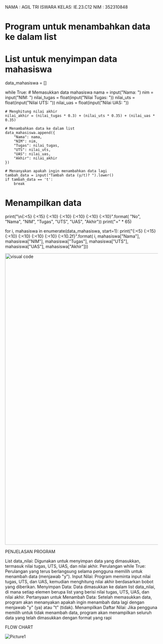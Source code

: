 NAMA : AGIL TRI ISWARA
KELAS: IE.23.C12
NIM  : 352310848

# Program untuk menambahkan data ke dalam list

# List untuk menyimpan data mahasiswa
data_mahasiswa = []

while True:
    # Memasukkan data mahasiswa
    nama = input("Nama: ")
    nim = input("NIM: ")
    nilai_tugas = float(input("Nilai Tugas: "))
    nilai_uts = float(input("Nilai UTS: "))
    nilai_uas = float(input("Nilai UAS: "))
    
    # Menghitung nilai akhir
    nilai_akhir = (nilai_tugas * 0.3) + (nilai_uts * 0.35) + (nilai_uas * 0.35)
    
    # Menambahkan data ke dalam list
    data_mahasiswa.append({
        "Nama": nama,
        "NIM": nim,
        "Tugas": nilai_tugas,
        "UTS": nilai_uts,
        "UAS": nilai_uas,
        "Akhir": nilai_akhir
    })
    
    # Menanyakan apakah ingin menambahkan data lagi
    tambah_data = input("Tambah data (y/t)? ").lower()
    if tambah_data == 't':
        break

# Menampilkan data
print("\n{:<5} {:<15} {:<10} {:<10} {:<10} {:<10} {:<10}".format(
    "No", "Nama", "NIM", "Tugas", "UTS", "UAS", "Akhir"))
print("=" * 65)

for i, mahasiswa in enumerate(data_mahasiswa, start=1):
    print("{:<5} {:<15} {:<10} {:<10} {:<10} {:<10} {:<10.2f}".format(
        i, mahasiswa["Nama"], mahasiswa["NIM"], mahasiswa["Tugas"],
        mahasiswa["UTS"], mahasiswa["UAS"], mahasiswa["Akhir"]))



<img width="960" alt="visual code" src="https://github.com/user-attachments/assets/9175ac14-6928-4d57-818c-b67a81950fe3">













PENJELASAN PROGRAM

List data_nilai: Digunakan untuk menyimpan data yang dimasukkan, termasuk nilai tugas, UTS, UAS, dan nilai akhir.
Perulangan while True: Perulangan yang terus berlangsung selama pengguna memilih untuk menambah data (menjawab "y").
Input Nilai: Program meminta input nilai tugas, UTS, dan UAS, kemudian menghitung nilai akhir berdasarkan bobot yang diberikan.
Menyimpan Data: Data dimasukkan ke dalam list data_nilai, di mana setiap elemen berupa list yang berisi nilai tugas, UTS, UAS, dan nilai akhir.
Pertanyaan untuk Menambah Data: Setelah memasukkan data, program akan menanyakan apakah ingin menambah data lagi dengan menjawab "y" (ya) atau "t" (tidak).
Menampilkan Daftar Nilai: Jika pengguna memilih untuk tidak menambah data, program akan menampilkan seluruh data yang telah dimasukkan dengan format yang rapi






FLOW CHART

![Picture1](https://github.com/user-attachments/assets/22be339a-3114-4049-b4db-c29e39d39db6)


    
